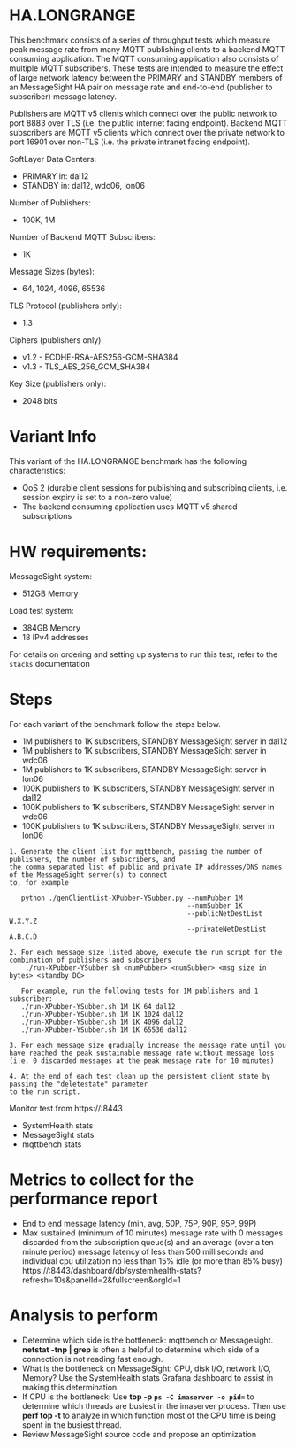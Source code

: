 # HA.LONGRANGE

 This benchmark consists of a series of throughput tests which measure peak message rate
 from many MQTT publishing clients to a backend MQTT consuming application. The MQTT
 consuming application also consists of multiple MQTT subscribers. These tests are intended
 to measure the effect of large network latency between the PRIMARY and STANDBY members of
 an MessageSight HA pair on message rate and end-to-end (publisher to subscriber) message latency.
 
 Publishers are MQTT v5 clients which connect over the public network to port 8883 over TLS
 (i.e. the public internet facing endpoint). Backend MQTT subscribers are MQTT v5 clients which 
 connect over the private network to port 16901 over non-TLS (i.e. the private intranet facing 
 endpoint).
 
 SoftLayer Data Centers:
 * PRIMARY in: dal12
 * STANDBY in: dal12, wdc06, lon06
 
 Number of Publishers:
 * 100K, 1M
 
 Number of Backend MQTT Subscribers:
 * 1K

 Message Sizes (bytes):
 * 64, 1024, 4096, 65536

 TLS Protocol (publishers only):
 * 1.3

 Ciphers (publishers only):
 * v1.2 - ECDHE-RSA-AES256-GCM-SHA384
 * v1.3 - TLS_AES_256_GCM_SHA384
 
 Key Size (publishers only):
 * 2048 bits
 
# Variant Info
 This variant of the HA.LONGRANGE benchmark has the following characteristics:
 * QoS 2 (durable client sessions for publishing and subscribing clients, i.e. session expiry is set to a non-zero value)
 * The backend consuming application uses MQTT v5 shared subscriptions

# HW requirements:
MessageSight system:  
  * 512GB Memory

Load test system:   
  * 384GB Memory
  * 18 IPv4 addresses
                             
For details on ordering and setting up systems to run this test, refer to the `stacks` documentation
                                                        
# Steps
For each variant of the benchmark follow the steps below.
* 1M publishers to 1K subscribers, STANDBY MessageSight server in dal12
* 1M publishers to 1K subscribers, STANDBY MessageSight server in wdc06
* 1M publishers to 1K subscribers, STANDBY MessageSight server in lon06
* 100K publishers to 1K subscribers, STANDBY MessageSight server in dal12
* 100K publishers to 1K subscribers, STANDBY MessageSight server in wdc06
* 100K publishers to 1K subscribers, STANDBY MessageSight server in lon06

```
1. Generate the client list for mqttbench, passing the number of publishers, the number of subscribers, and 
the comma separated list of public and private IP addresses/DNS names of the MessageSight server(s) to connect 
to, for example
   
   python ./genClientList-XPubber-YSubber.py --numPubber 1M
                                             --numSubber 1K
                                             --publicNetDestList W.X.Y.Z 
                                             --privateNetDestList A.B.C.D

2. For each message size listed above, execute the run script for the combination of publishers and subscribers  
	./run-XPubber-YSubber.sh <numPubber> <numSubber> <msg size in bytes> <standby DC>

   For example, run the following tests for 1M publishers and 1 subscriber:
   ./run-XPubber-YSubber.sh 1M 1K 64 dal12
   ./run-XPubber-YSubber.sh 1M 1K 1024 dal12
   ./run-XPubber-YSubber.sh 1M 1K 4096 dal12
   ./run-XPubber-YSubber.sh 1M 1K 65536 dal12

3. For each message size gradually increase the message rate until you have reached the peak sustainable message rate without message loss (i.e. 0 discarded messages at the peak message rate for 10 minutes)
   
4. At the end of each test clean up the persistent client state by passing the "deletestate" parameter
to the run script.
```

Monitor test from https://<hostname of Graphite relay>:8443
  - SystemHealth stats
  - MessageSight stats
  - mqttbench stats

# Metrics to collect for the performance report
- End to end message latency (min, avg, 50P, 75P, 90P, 95P, 99P)
- Max sustained (minimum of 10 minutes) message rate with 0 messages discarded from the subscription queue(s) and an 
average (over a ten minute period) message latency of less than 500 milliseconds and 
individual cpu utilization no less than 15% idle (or more than 85% busy) https://<hostname of Graphite relay>:8443/dashboard/db/systemhealth-stats?refresh=10s&panelId=2&fullscreen&orgId=1

# Analysis to perform
- Determine which side is the bottleneck: mqttbench or Messagesight. **netstat -tnp | grep <port number>** is often a helpful to
  determine which side of a connection is not reading fast enough.
- What is the bottleneck on MessageSight: CPU, disk I/O, network I/O, Memory? Use the SystemHealth stats Grafana dashboard to assist in
  making this determination.  
- If CPU is the bottleneck: Use **top -p `ps -C imaserver -o pid=`** to determine which threads are busiest in the imaserver process.
  Then use **perf top -t <tid>** to analyze in which function most of the CPU time is being spent in the busiest thread.
- Review MessageSight source code and propose an optimization
